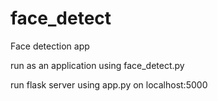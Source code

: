 # face_detect
Face detection app


run as an application using face_detect.py


run flask server using app.py on localhost:5000
